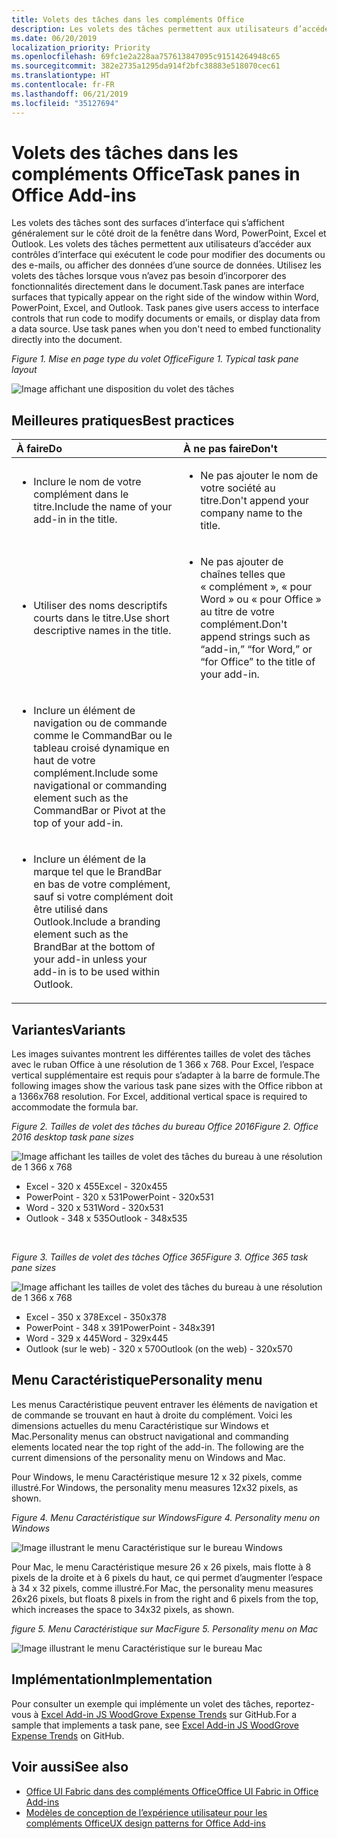 ```yaml
---
title: Volets des tâches dans les compléments Office
description: Les volets des tâches permettent aux utilisateurs d’accéder aux contrôles d’interface qui exécutent le code pour modifier des documents ou des e-mails, ou afficher des données d’une source de données.
ms.date: 06/20/2019
localization_priority: Priority
ms.openlocfilehash: 69fc1e2a228aa757613847095c91514264948c65
ms.sourcegitcommit: 382e2735a1295da914f2bfc38883e518070cec61
ms.translationtype: HT
ms.contentlocale: fr-FR
ms.lasthandoff: 06/21/2019
ms.locfileid: "35127694"
---
```

# <a name="task-panes-in-office-add-ins"></a><span data-ttu-id="60ba0-103">Volets des tâches dans les compléments Office</span><span class="sxs-lookup"><span data-stu-id="60ba0-103">Task panes in Office Add-ins</span></span>
 
<span data-ttu-id="60ba0-p101">Les volets des tâches sont des surfaces d’interface qui s’affichent généralement sur le côté droit de la fenêtre dans Word, PowerPoint, Excel et Outlook. Les volets des tâches permettent aux utilisateurs d’accéder aux contrôles d’interface qui exécutent le code pour modifier des documents ou des e-mails, ou afficher des données d’une source de données. Utilisez les volets des tâches lorsque vous n’avez pas besoin d’incorporer des fonctionnalités directement dans le document.</span><span class="sxs-lookup"><span data-stu-id="60ba0-p101">Task panes are interface surfaces that typically appear on the right side of the window within Word, PowerPoint, Excel, and Outlook. Task panes give users access to interface controls that run code to modify documents or emails, or display data from a data source. Use task panes when you don't need to embed functionality directly into the document.</span></span>

<span data-ttu-id="60ba0-107">*Figure 1. Mise en page type du volet Office*</span><span class="sxs-lookup"><span data-stu-id="60ba0-107">*Figure 1. Typical task pane layout*</span></span>

![Image affichant une disposition du volet des tâches](../images/overview-with-app-task-pane.png)

## <a name="best-practices"></a><span data-ttu-id="60ba0-109">Meilleures pratiques</span><span class="sxs-lookup"><span data-stu-id="60ba0-109">Best practices</span></span>

|<span data-ttu-id="60ba0-110">**À faire**</span><span class="sxs-lookup"><span data-stu-id="60ba0-110">**Do**</span></span>|<span data-ttu-id="60ba0-111">**À ne pas faire**</span><span class="sxs-lookup"><span data-stu-id="60ba0-111">**Don't**</span></span>|
|:-----|:--------|
|<ul><li><span data-ttu-id="60ba0-112">Inclure le nom de votre complément dans le titre.</span><span class="sxs-lookup"><span data-stu-id="60ba0-112">Include the name of your add-in in the title.</span></span></li></ul>|<ul><li><span data-ttu-id="60ba0-113">Ne pas ajouter le nom de votre société au titre.</span><span class="sxs-lookup"><span data-stu-id="60ba0-113">Don't append your company name to the title.</span></span></li></ul>|
|<ul><li><span data-ttu-id="60ba0-114">Utiliser des noms descriptifs courts dans le titre.</span><span class="sxs-lookup"><span data-stu-id="60ba0-114">Use short descriptive names in the title.</span></span></li></ul>|<ul><li><span data-ttu-id="60ba0-115">Ne pas ajouter de chaînes telles que « complément », « pour Word » ou « pour Office » au titre de votre complément.</span><span class="sxs-lookup"><span data-stu-id="60ba0-115">Don't append strings such as “add-in,” “for Word,” or “for Office” to the title of your add-in.</span></span></li></ul>|
|<ul><li><span data-ttu-id="60ba0-116">Inclure un élément de navigation ou de commande comme le CommandBar ou le tableau croisé dynamique en haut de votre complément.</span><span class="sxs-lookup"><span data-stu-id="60ba0-116">Include some navigational or commanding element such as the CommandBar or Pivot at the top of your add-in.</span></span></li></ul>||
|<ul><li><span data-ttu-id="60ba0-117">Inclure un élément de la marque tel que le BrandBar en bas de votre complément, sauf si votre complément doit être utilisé dans Outlook.</span><span class="sxs-lookup"><span data-stu-id="60ba0-117">Include a branding element such as the BrandBar at the bottom of your add-in unless your add-in is to be used within Outlook.</span></span></li></ul>||


## <a name="variants"></a><span data-ttu-id="60ba0-118">Variantes</span><span class="sxs-lookup"><span data-stu-id="60ba0-118">Variants</span></span>

<span data-ttu-id="60ba0-p102">Les images suivantes montrent les différentes tailles de volet des tâches avec le ruban Office à une résolution de 1 366 x 768. Pour Excel, l’espace vertical supplémentaire est requis pour s’adapter à la barre de formule.</span><span class="sxs-lookup"><span data-stu-id="60ba0-p102">The following images show the various task pane sizes with the Office ribbon at a 1366x768 resolution. For Excel, additional vertical space is required to accommodate the formula bar.</span></span>  

<span data-ttu-id="60ba0-121">*Figure 2. Tailles de volet des tâches du bureau Office 2016*</span><span class="sxs-lookup"><span data-stu-id="60ba0-121">*Figure 2. Office 2016 desktop task pane sizes*</span></span>

![Image affichant les tailles de volet des tâches du bureau à une résolution de 1 366 x 768](../images/add-in-taskpane-sizes-desktop.png)

- <span data-ttu-id="60ba0-123">Excel - 320 x 455</span><span class="sxs-lookup"><span data-stu-id="60ba0-123">Excel - 320x455</span></span>
- <span data-ttu-id="60ba0-124">PowerPoint - 320 x 531</span><span class="sxs-lookup"><span data-stu-id="60ba0-124">PowerPoint - 320x531</span></span>
- <span data-ttu-id="60ba0-125">Word - 320 x 531</span><span class="sxs-lookup"><span data-stu-id="60ba0-125">Word - 320x531</span></span>
- <span data-ttu-id="60ba0-126">Outlook - 348 x 535</span><span class="sxs-lookup"><span data-stu-id="60ba0-126">Outlook - 348x535</span></span>

<br/>

<span data-ttu-id="60ba0-127">*Figure 3. Tailles de volet des tâches Office 365*</span><span class="sxs-lookup"><span data-stu-id="60ba0-127">*Figure 3. Office 365 task pane sizes*</span></span>

![Image affichant les tailles de volet des tâches du bureau à une résolution de 1 366 x 768](../images/add-in-taskpane-sizes-online.png)

- <span data-ttu-id="60ba0-129">Excel - 350 x 378</span><span class="sxs-lookup"><span data-stu-id="60ba0-129">Excel - 350x378</span></span>
- <span data-ttu-id="60ba0-130">PowerPoint - 348 x 391</span><span class="sxs-lookup"><span data-stu-id="60ba0-130">PowerPoint - 348x391</span></span>
- <span data-ttu-id="60ba0-131">Word - 329 x 445</span><span class="sxs-lookup"><span data-stu-id="60ba0-131">Word - 329x445</span></span>
- <span data-ttu-id="60ba0-132">Outlook (sur le web) - 320 x 570</span><span class="sxs-lookup"><span data-stu-id="60ba0-132">Outlook (on the web) - 320x570</span></span>

## <a name="personality-menu"></a><span data-ttu-id="60ba0-133">Menu Caractéristique</span><span class="sxs-lookup"><span data-stu-id="60ba0-133">Personality menu</span></span>

<span data-ttu-id="60ba0-p103">Les menus Caractéristique peuvent entraver les éléments de navigation et de commande se trouvant en haut à droite du complément. Voici les dimensions actuelles du menu Caractéristique sur Windows et Mac.</span><span class="sxs-lookup"><span data-stu-id="60ba0-p103">Personality menus can obstruct navigational and commanding elements located near the top right of the add-in. The following are the current dimensions of the personality menu on Windows and Mac.</span></span>

<span data-ttu-id="60ba0-136">Pour Windows, le menu Caractéristique mesure 12 x 32 pixels, comme illustré.</span><span class="sxs-lookup"><span data-stu-id="60ba0-136">For Windows, the personality menu measures 12x32 pixels, as shown.</span></span>

<span data-ttu-id="60ba0-137">*Figure 4. Menu Caractéristique sur Windows*</span><span class="sxs-lookup"><span data-stu-id="60ba0-137">*Figure 4. Personality menu on Windows*</span></span>

![Image illustrant le menu Caractéristique sur le bureau Windows](../images/personality-menu-win.png)

<span data-ttu-id="60ba0-139">Pour Mac, le menu Caractéristique mesure 26 x 26 pixels, mais flotte à 8 pixels de la droite et à 6 pixels du haut, ce qui permet d’augmenter l’espace à 34 x 32 pixels, comme illustré.</span><span class="sxs-lookup"><span data-stu-id="60ba0-139">For Mac, the personality menu measures 26x26 pixels, but floats 8 pixels in from the right and 6 pixels from the top, which increases the space to 34x32 pixels, as shown.</span></span>

<span data-ttu-id="60ba0-140">*figure 5. Menu Caractéristique sur Mac*</span><span class="sxs-lookup"><span data-stu-id="60ba0-140">*Figure 5. Personality menu on Mac*</span></span>

![Image illustrant le menu Caractéristique sur le bureau Mac](../images/personality-menu-mac.png)

## <a name="implementation"></a><span data-ttu-id="60ba0-142">Implémentation</span><span class="sxs-lookup"><span data-stu-id="60ba0-142">Implementation</span></span>

<span data-ttu-id="60ba0-143">Pour consulter un exemple qui implémente un volet des tâches, reportez-vous à [Excel Add-in JS WoodGrove Expense Trends](https://github.com/OfficeDev/Excel-Add-in-WoodGrove-Expense-Trends) sur GitHub.</span><span class="sxs-lookup"><span data-stu-id="60ba0-143">For a sample that implements a task pane, see [Excel Add-in JS WoodGrove Expense Trends](https://github.com/OfficeDev/Excel-Add-in-WoodGrove-Expense-Trends) on GitHub.</span></span> 


## <a name="see-also"></a><span data-ttu-id="60ba0-144">Voir aussi</span><span class="sxs-lookup"><span data-stu-id="60ba0-144">See also</span></span>

- [<span data-ttu-id="60ba0-145">Office UI Fabric dans des compléments Office</span><span class="sxs-lookup"><span data-stu-id="60ba0-145">Office UI Fabric in Office Add-ins</span></span>](office-ui-fabric.md) 
- [<span data-ttu-id="60ba0-146">Modèles de conception de l’expérience utilisateur pour les compléments Office</span><span class="sxs-lookup"><span data-stu-id="60ba0-146">UX design patterns for Office Add-ins</span></span>](../design/ux-design-pattern-templates.md)

